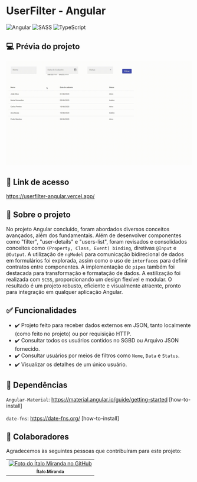 # UserFilter - Angular
![Angular](https://img.shields.io/badge/angular-%23DD0031.svg?style=for-the-badge&logo=angular&logoColor=white)
![SASS](https://img.shields.io/badge/SASS-hotpink.svg?style=for-the-badge&logo=SASS&logoColor=white)
![TypeScript](https://img.shields.io/badge/typescript-%23007ACC.svg?style=for-the-badge&logo=typescript&logoColor=white)

## 💻 Prévia do projeto
<img src="/AngularUserFilter.gif" alt="Gif do projeto User Filter"/>

## 🔗 Link de acesso
https://userfilter-angular.vercel.app/


## :rocket: Sobre o projeto
No projeto Angular concluído, foram abordados diversos conceitos avançados, além dos fundamentais. Além de desenvolver componentes como "filter", "user-details" e "users-list", foram revisados e consolidados conceitos como ```(Property, Class, Event) binding```, diretivas ```@Input``` e ```@Output```. A utilização de ```ngModel``` para comunicação bidirecional de dados em formulários foi explorada, assim como o uso de ```interfaces``` para definir contratos entre componentes. A implementação de ```pipes``` também foi destacada para transformação e formatação de dados. A estilização foi realizada com ```SCSS```, proporcionando um design flexível e modular. O resultado é um projeto robusto, eficiente e visualmente atraente, pronto para integração em qualquer aplicação Angular.

## :white_check_mark: Funcionalidades
- :heavy_check_mark: Projeto feito para receber dados externos em JSON, tanto localmente (como feito no projeto) ou por requisição HTTP.
- :heavy_check_mark: Consultar todos os usuários contidos no SGBD ou Arquivo JSON fornecido.
- :heavy_check_mark: Consultar usuários por meios de filtros como ```Nome```, ```Data``` e ```Status```.
- :heavy_check_mark: Visualizar os detalhes de um único usuário.

## :arrows_counterclockwise: Dependências
```Angular-Material```: https://material.angular.io/guide/getting-started [how-to-install] 
<br><br>
```date-fns```: https://date-fns.org/ [how-to-install]



## 🤝 Colaboradores

Agradecemos às seguintes pessoas que contribuíram para este projeto:

<table>
  <tr>
    <td align="center">
      <a href="https://github.com/Ital023" title="Github do Ítalo Miranda">
        <img src="https://avatars.githubusercontent.com/u/113559117?v=4" width="100px;" alt="Foto do Ítalo Miranda no GitHub"/><br>
        <sub>
          <b>Ítalo Miranda</b>
        </sub>
      </a>
    </td>
  </tr>
</table>
